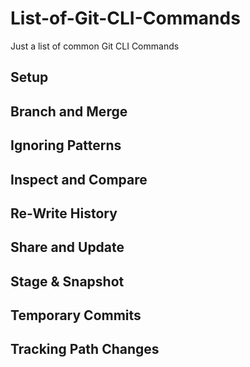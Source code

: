 # List-of-Git-CLI-Commands
Just a list of common Git CLI Commands


## Setup


## Branch and Merge


## Ignoring Patterns


## Inspect and Compare


## Re-Write History


## Share and Update


## Stage & Snapshot


## Temporary Commits


## Tracking Path Changes



